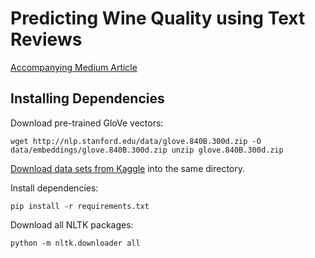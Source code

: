 # Predicting Wine Quality using Text Reviews

[Accompanying Medium Article](https://medium.com/@mandygu/predicting-wine-quality-using-text-reviews-8bddaeb5285d)

## Installing Dependencies 

Download pre-trained GloVe vectors:

`wget http://nlp.stanford.edu/data/glove.840B.300d.zip -O data/embeddings/glove.840B.300d.zip
unzip glove.840B.300d.zip`

[Download data sets from Kaggle](https://www.kaggle.com/zynicide/wine-reviews) into the same directory.

Install dependencies: 

`pip install -r requirements.txt`

Download all NLTK packages: 

`python -m nltk.downloader all`
